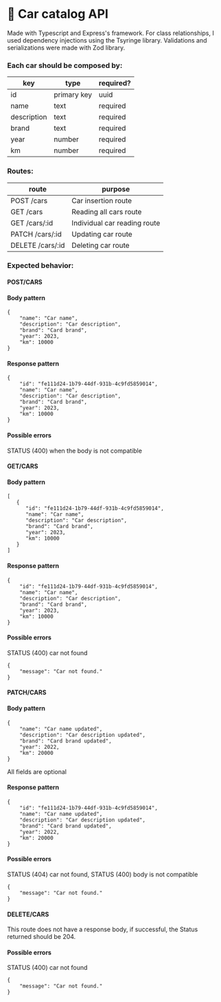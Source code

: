 # 🚗 Car catalog API

Made with Typescript and Express's framework. For class relationships, I used dependency injections using the Tsyringe library. Validations and serializations were made with Zod library.

### Each car should be composed by:
|key|type|required?|
|---|----|---------|
|id | primary key | uuid|
|name | text | required|
|description | text | required|
|brand | text | required|
|year | number | required|
|km | number | required|

### Routes:
|route|purpose|
|-----|-------|
|POST /cars | Car insertion route|
|GET /cars | Reading all cars route|
|GET /cars/:id | Individual car reading route|
|PATCH /cars/:id | Updating car route|
|DELETE /cars/:id | Deleting car route|

### Expected behavior:
#### POST/CARS 
#### Body pattern
```
{
    "name": "Car name",
    "description": "Car description",
    "brand": "Card brand",
    "year": 2023,
    "km": 10000
}
```
#### Response pattern
```
{
    "id": "fe111d24-1b79-44df-931b-4c9fd5859014",
    "name": "Car name",
    "description": "Car description",
    "brand": "Card brand",
    "year": 2023,
    "km": 10000
}
```
#### Possible errors
STATUS (400) when the body is not compatible

#### GET/CARS 
#### Body pattern
```
[
   {
      "id": "fe111d24-1b79-44df-931b-4c9fd5859014",
      "name": "Car name",
      "description": "Car description",
      "brand": "Card brand",
      "year": 2023,
      "km": 10000
   }
]
```

#### Response pattern
```
{
    "id": "fe111d24-1b79-44df-931b-4c9fd5859014",
    "name": "Car name",
    "description": "Car description",
    "brand": "Card brand",
    "year": 2023,
    "km": 10000
}
```

#### Possible errors
STATUS (400) car not found

```
{
    "message": "Car not found."
}
```

#### PATCH/CARS 
#### Body pattern

```
{
    "name": "Car name updated",
    "description": "Car description updated",
    "brand": "Card brand updated",
    "year": 2022,
    "km": 20000
}
```
All fields are optional

#### Response pattern
```
{
    "id": "fe111d24-1b79-44df-931b-4c9fd5859014",
    "name": "Car name updated",
    "description": "Car description updated",
    "brand": "Card brand updated",
    "year": 2022,
    "km": 20000
}
```

#### Possible errors
STATUS (404) car not found, STATUS (400) body is not compatible

```
{
    "message": "Car not found."
}
```

#### DELETE/CARS 
This route does not have a response body, if successful, the Status returned should be 204.
#### Possible errors
STATUS (400) car not found

```
{
    "message": "Car not found."
}
```
